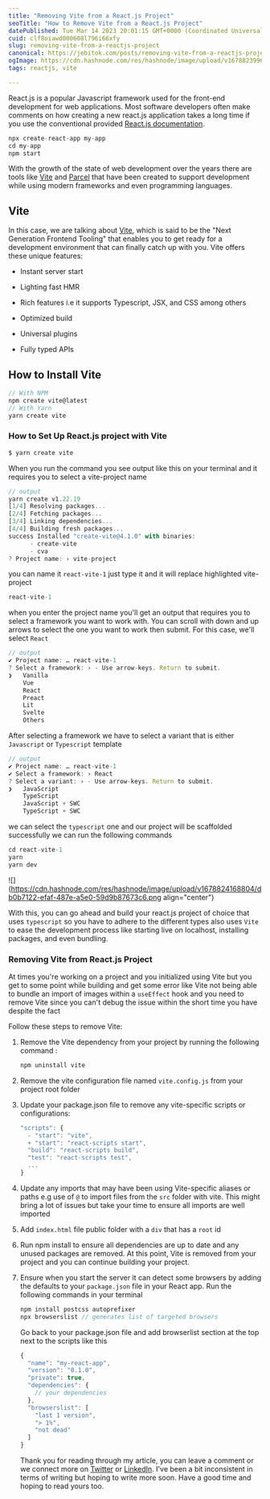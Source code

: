 ```yaml
---
title: "Removing Vite from a React.js Project"
seoTitle: "How to Remove Vite from a React.js Project"
datePublished: Tue Mar 14 2023 20:01:15 GMT+0000 (Coordinated Universal Time)
cuid: clf8oiawd000608l796i66xfy
slug: removing-vite-from-a-reactjs-project
canonical: https://jebitok.com/posts/removing-vite-from-a-reactjs-project
ogImage: https://cdn.hashnode.com/res/hashnode/image/upload/v1678823996524/77b4f18b-f048-4c56-b855-2a6a1cacc32d.png
tags: reactjs, vite

---
```


React.js is a popular Javascript framework used for the front-end development for web applications. Most software developers often make comments on how creating a new react.js application takes a long time if you use the conventional provided [React.js documentation](https://beta.reactjs.org/learn/start-a-new-react-project).

```javascript
npx create-react-app my-app
cd my-app
npm start
```

With the growth of the state of web development over the years there are tools like [Vite](https://vitejs.dev/) and [Parcel](https://parceljs.org/getting-started/webapp/) that have been created to support development while using modern frameworks and even programming languages.

## Vite

In this case, we are talking about [Vite](https://vitejs.dev/), which is said to be the "Next Generation Frontend Tooling" that enables you to get ready for a development environment that can finally catch up with you. Vite offers these unique features:

* Instant server start
    
* Lighting fast HMR
    
* Rich features i.e it supports Typescript, JSX, and CSS among others
    
* Optimized build
    
* Universal plugins
    
* Fully typed APIs
    

## How to Install Vite

```javascript
// With NPM
npm create vite@latest
// With Yarn
yarn create vite
```

### How to Set Up React.js project with Vite

```javascript
$ yarn create vite
```

When you run the command you see output like this on your terminal and it requires you to select a vite-project name

```javascript
// output
yarn create v1.22.19
[1/4] Resolving packages...
[2/4] Fetching packages...
[3/4] Linking dependencies...
[4/4] Building fresh packages...
success Installed "create-vite@4.1.0" with binaries:
      - create-vite
      - cva
? Project name: › vite-project
```

you can name it `react-vite-1` just type it and it will replace highlighted vite-project

```javascript
react-vite-1
```

when you enter the project name you'll get an output that requires you to select a framework you want to work with. You can scroll with down and up arrows to select the one you want to work then submit. For this case, we'll select `React`

```javascript
// output
✔ Project name: … react-vite-1
? Select a framework: › - Use arrow-keys. Return to submit.
❯   Vanilla
    Vue
    React
    Preact
    Lit
    Svelte
    Others
```

After selecting a framework we have to select a variant that is either `Javascript` or `Typescript` template

```javascript
// output
✔ Project name: … react-vite-1
✔ Select a framework: › React
? Select a variant: › - Use arrow-keys. Return to submit.
❯   JavaScript
    TypeScript
    JavaScript + SWC
    TypeScript + SWC
```

we can select the `typescript` one and our project will be scaffolded successfully we can run the following commands

```javascript
cd react-vite-1
yarn
yarn dev
```

![](https://cdn.hashnode.com/res/hashnode/image/upload/v1678824168804/db0b7122-efaf-487e-a5e0-59d9b87673c6.png align="center")

With this, you can go ahead and build your react.js project of choice that uses `typescript` so you have to adhere to the different types also uses `Vite` to ease the development process like starting live on localhost, installing packages, and even bundling.

### Removing Vite from React.js Project

At times you're working on a project and you initialized using Vite but you get to some point while building and get some error like Vite not being able to bundle an import of images within a `useEffect` hook and you need to remove Vite since you can't debug the issue within the short time you have despite the fact

Follow these steps to remove Vite:

1. Remove the Vite dependency from your project by running the following command :
    
    ```javascript
    npm uninstall vite
    ```
    
2. Remove the vite configuration file named `vite.config.js` from your project root folder
    
3. Update your package.json file to remove any vite-specific scripts or configurations:
    
    ```javascript
    "scripts": {
      - "start": "vite",
      + "start": "react-scripts start",
      "build": "react-scripts build",
      "test": "react-scripts test",
      ...
    }
    ```
    
4. Update any imports that may have been using Vite-specific aliases or paths e.g use of `@` to import files from the `src` folder with vite. This might bring a lot of issues but take your time to ensure all imports are well imported
    
5. Add `index.html` file public folder with a `div` that has a `root` id
    
6. Run npm install to ensure all dependencies are up to date and any unused packages are removed. At this point, Vite is removed from your project and you can continue building your project.
    
7. Ensure when you start the server it can detect some browsers by adding the defaults to your `package.json` file in your React app. Run the following commands in your terminal
    
    ```javascript
    npm install postcss autoprefixer
    npx browserslist // generates list of targeted browsers 
    ```
    
    Go back to your package.json file and add browserlist section at the top next to the scripts like this
    
    ```javascript
    {
      "name": "my-react-app",
      "version": "0.1.0",
      "private": true,
      "dependencies": {
        // your dependencies
      },
      "browserslist": [
        "last 1 version",
        "> 1%",
        "not dead"
      ]
    }
    ```
    
    Thank you for reading through my article, you can leave a comment or we connect more on [Twitter](https://twitter.com/SharonJebitok) or [LinkedIn](https://www.linkedin.com/in/sharon-jebitok/). I've been a bit inconsistent in terms of writing but hoping to write more soon. Have a good time and hoping to read yours too.